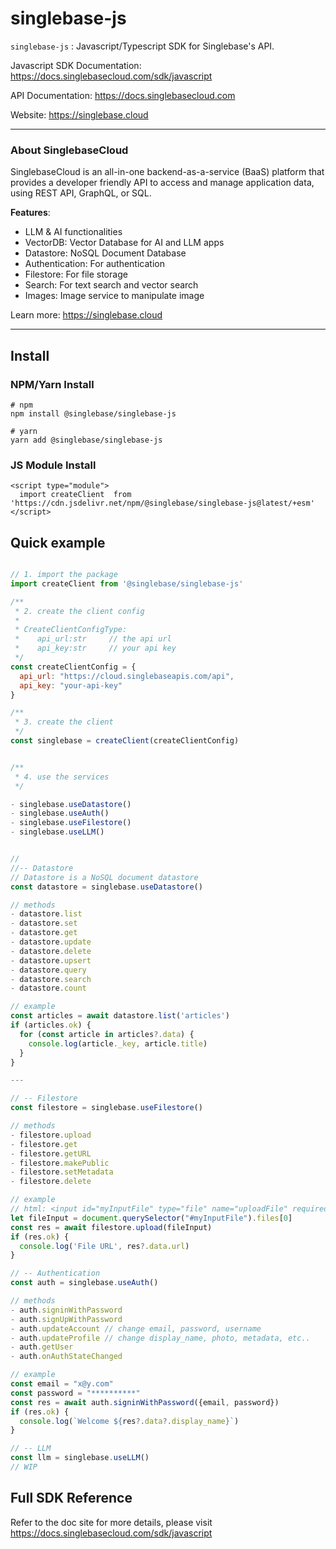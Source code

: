 # singlebase-js

`singlebase-js` : Javascript/Typescript SDK for Singlebase's API. 

Javascript SDK Documentation: https://docs.singlebasecloud.com/sdk/javascript 

API Documentation: https://docs.singlebasecloud.com

Website: https://singlebase.cloud 

---

### About SinglebaseCloud

SinglebaseCloud is an all-in-one backend-as-a-service (BaaS) platform that provides 
a developer friendly API to access and manage application data, using REST API, GraphQL, or SQL.

**Features**:

- LLM & AI functionalities
- VectorDB: Vector Database for AI and LLM apps
- Datastore: NoSQL Document Database
- Authentication: For authentication
- Filestore: For file storage
- Search: For text search and vector search
- Images: Image service to manipulate image

Learn more: https://singlebase.cloud 

---

## Install 

### NPM/Yarn Install

```
# npm
npm install @singlebase/singlebase-js 

# yarn
yarn add @singlebase/singlebase-js 
```


### JS Module Install

```
<script type="module">
  import createClient  from 'https://cdn.jsdelivr.net/npm/@singlebase/singlebase-js@latest/+esm'
</script>
```


## Quick example 

```js

// 1. import the package
import createClient from '@singlebase/singlebase-js'

/** 
 * 2. create the client config
 * 
 * CreateClientConfigType:
 *    api_url:str     // the api url 
 *    api_key:str     // your api key
 */
const createClientConfig = {
  api_url: "https://cloud.singlebaseapis.com/api",
  api_key: "your-api-key"
}

/**
 * 3. create the client
 */
const singlebase = createClient(createClientConfig)


/**
 * 4. use the services
 */

- singlebase.useDatastore()
- singlebase.useAuth()
- singlebase.useFilestore()
- singlebase.useLLM()


// 
//-- Datastore
// Datastore is a NoSQL document datastore
const datastore = singlebase.useDatastore()

// methods
- datastore.list
- datastore.set
- datastore.get
- datastore.update
- datastore.delete
- datastore.upsert
- datastore.query
- datastore.search 
- datastore.count

// example
const articles = await datastore.list('articles')
if (articles.ok) {
  for (const article in articles?.data) {
    console.log(article._key, article.title)
  }
}

---

// -- Filestore
const filestore = singlebase.useFilestore()

// methods
- filestore.upload
- filestore.get
- filestore.getURL
- filestore.makePublic
- filestore.setMetadata
- filestore.delete

// example
// html: <input id="myInputFile" type="file" name="uploadFile" required />
let fileInput = document.querySelector("#myInputFile").files[0]
const res = await filestore.upload(fileInput)
if (res.ok) {
  console.log('File URL', res?.data.url)
}

// -- Authentication
const auth = singlebase.useAuth()

// methods
- auth.signinWithPassword
- auth.signUpWithPassword
- auth.updateAccount // change email, password, username
- auth.updateProfile // change display_name, photo, metadata, etc..
- auth.getUser
- auth.onAuthStateChanged

// example
const email = "x@y.com"
const password = "**********"
const res = await auth.signinWithPassword({email, password})
if (res.ok) {
  console.log(`Welcome ${res?.data?.display_name}`)
}

// -- LLM
const llm = singlebase.useLLM()
// WIP

```


## Full SDK Reference

Refer to the doc site for more details, please visit https://docs.singlebasecloud.com/sdk/javascript 

